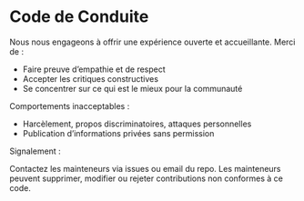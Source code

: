 # Code de Conduite

Nous nous engageons à offrir une expérience ouverte et accueillante. Merci de :

- Faire preuve d’empathie et de respect
- Accepter les critiques constructives
- Se concentrer sur ce qui est le mieux pour la communauté

Comportements inacceptables :

- Harcèlement, propos discriminatoires, attaques personnelles
- Publication d’informations privées sans permission

Signalement :

Contactez les mainteneurs via issues ou email du repo. Les mainteneurs peuvent
supprimer, modifier ou rejeter contributions non conformes à ce code.